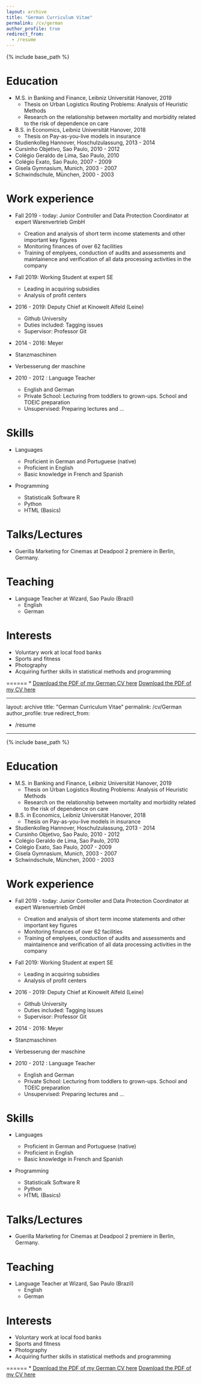 ```yaml
---
layout: archive
title: "German Curriculum Vitae"
permalink: /cv/german
author_profile: true
redirect_from:
  - /resume
---
```

{% include base_path %}

Education
======
* M.S. in Banking and Finance, Leibniz Universität Hanover, 2019
  * Thesis on Urban Logistics Routing Problems: Analysis of Heuristic Methods
  * Research on the relationship between mortality and morbidity related to the risk of dependence on care
* B.S. in Economics, Leibniz Universität Hanover, 2018
  * Thesis on Pay-as-you-live models in insurance
* Studienkolleg Hannover, Hoschulzulassung, 2013 - 2014
* Cursinho Objetivo, Sao Paulo, 2010 - 2012
* Colégio Geraldo de Lima, Sao Paulo, 2010
* Colégio Exato, Sao Paulo, 2007 - 2009
* Gisela Gymnasium, Munich, 2003 - 2007
* Schwindschule, München, 2000 - 2003

Work experience
======
* Fall 2019 - today: Junior Controller and Data Protection Coordinator at expert Warenvertrieb GmbH
  * Creation and analysis of short term income statements and other important key figures
  * Monitoring finances of over 62 facilities
  * Training of emplyees, conduction of audits and assessments and maintainence and verification of all data processing activities in the company
  
* Fall 2019: Working Student at expert SE
  * Leading in acquiring subsidies 
  * Analysis of profit centers
  
* 2016 - 2019: Deputy Chief at Kinowelt Alfeld (Leine)
  * Github University
  * Duties included: Tagging issues
  * Supervisor: Professor Git
  
 * 2014 - 2016: Meyer
  * Stanzmaschinen
  * Verbesserung der maschine

* 2010 - 2012 : Language Teacher 
  * English and German
  * Private School: Lecturing from toddlers to grown-ups. School and TOEIC preparation
  * Unsupervised: Preparing lectures and ...

 
  
Skills
======
* Languages
  * Proficient in German and Portuguese (native)
  * Proficient in English 
  * Basic knowledge in French and Spanish
  
* Programming
  * Statisticalk Software R
  * Python
  * HTML (Basics)
    
Talks/Lectures
======
  * Guerilla Marketing for Cinemas at Deadpool 2 premiere in Berlin, Germany.
  
Teaching
======
* Language Teacher at Wizard, Sao Paulo (Brazil)
  * English
  * German
  
Interests  
======
* Voluntary work at local food banks
* Sports and fitness
* Photography
* Acquiring further skills in statistical methods and programming

======
* 
[Download the PDF of my German CV here](http://jonathanigler.github.io/files/CV_JonathanIgler_GER.pdf)
[Download the PDF of my CV here](http://jonathanigler.github.io/files/CV_JonathanIgler_GER.pdf)


---
layout: archive
title: "German Curriculum Vitae"
permalink: /cv/German
author_profile: true
redirect_from:
  - /resume
---
{% include base_path %}

Education
======
* M.S. in Banking and Finance, Leibniz Universität Hanover, 2019
  * Thesis on Urban Logistics Routing Problems: Analysis of Heuristic Methods
  * Research on the relationship between mortality and morbidity related to the risk of dependence on care
* B.S. in Economics, Leibniz Universität Hanover, 2018
  * Thesis on Pay-as-you-live models in insurance
* Studienkolleg Hannover, Hoschulzulassung, 2013 - 2014
* Cursinho Objetivo, Sao Paulo, 2010 - 2012
* Colégio Geraldo de Lima, Sao Paulo, 2010
* Colégio Exato, Sao Paulo, 2007 - 2009
* Gisela Gymnasium, Munich, 2003 - 2007
* Schwindschule, München, 2000 - 2003

Work experience
======
* Fall 2019 - today: Junior Controller and Data Protection Coordinator at expert Warenvertrieb GmbH
  * Creation and analysis of short term income statements and other important key figures
  * Monitoring finances of over 62 facilities
  * Training of emplyees, conduction of audits and assessments and maintainence and verification of all data processing activities in the company
  
* Fall 2019: Working Student at expert SE
  * Leading in acquiring subsidies 
  * Analysis of profit centers
  
* 2016 - 2019: Deputy Chief at Kinowelt Alfeld (Leine)
  * Github University
  * Duties included: Tagging issues
  * Supervisor: Professor Git
  
 * 2014 - 2016: Meyer
  * Stanzmaschinen
  * Verbesserung der maschine

* 2010 - 2012 : Language Teacher 
  * English and German
  * Private School: Lecturing from toddlers to grown-ups. School and TOEIC preparation
  * Unsupervised: Preparing lectures and ...

 
  
Skills
======
* Languages
  * Proficient in German and Portuguese (native)
  * Proficient in English 
  * Basic knowledge in French and Spanish
  
* Programming
  * Statisticalk Software R
  * Python
  * HTML (Basics)
    
Talks/Lectures
======
  * Guerilla Marketing for Cinemas at Deadpool 2 premiere in Berlin, Germany.
  
Teaching
======
* Language Teacher at Wizard, Sao Paulo (Brazil)
  * English
  * German
  
Interests  
======
* Voluntary work at local food banks
* Sports and fitness
* Photography
* Acquiring further skills in statistical methods and programming

======
* 
[Download the PDF of my German CV here](http://jonathanigler.github.io/files/CV_JonathanIgler_GER.pdf)
[Download the PDF of my CV here](http://jonathanigler.github.io/files/CV_JonathanIgler_GER.pdf)

